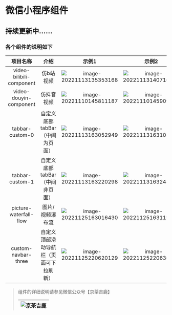 # 微信小程序组件

## 持续更新中……

### 各个组件的说明如下


|         项目名称         |                  介绍                  |                            示例1                             |                            示例2                             |
| :----------------------: | :------------------------------------: | :----------------------------------------------------------: | :----------------------------------------------------------: |
| video-bilibili-component |               仿b站视频                | ![image-20221113135353168](https://cdn.jsdelivr.net/gh/a-jingchao/picture-bed/BlogImages/202211131354342.png) | ![image-20221113140716168](https://cdn.jsdelivr.net/gh/a-jingchao/picture-bed/BlogImages/202211131407233.png) |
|  video-douyin-component  |               仿抖音视频               | ![image-20221110145811187](https://cdn.jsdelivr.net/gh/OHUHO/picture-bed/BlogImages/202211131624276.png) | ![image-20221110145909108](https://cdn.jsdelivr.net/gh/OHUHO/picture-bed/BlogImages/202211131624572.png) |
|     tabbar-custom-0      |     自定义底部tabBar（中间为页面）     | ![image-20221113163052949](https://cdn.jsdelivr.net/gh/OHUHO/picture-bed/BlogImages/202211131630013.png) | ![image-20221113163105042](https://cdn.jsdelivr.net/gh/OHUHO/picture-bed/BlogImages/202211131631147.png) |
|     tabbar-custom-1      |     自定义底部tabBar（中间非页面）     | ![image-20221113163220298](https://cdn.jsdelivr.net/gh/OHUHO/picture-bed/BlogImages/202211131632348.png) | ![image-20221113163243567](https://cdn.jsdelivr.net/gh/OHUHO/picture-bed/BlogImages/202211131632641.png) |
|  picture-waterfall-flow  |            图片/视频瀑布流             | ![image-20221125163016430](https://cdn.jsdelivr.net/gh/OHUHO/picture-bed/BlogImages/202211251630631.png) | ![image-20221125163119351](https://cdn.jsdelivr.net/gh/OHUHO/picture-bed/BlogImages/202211251631475.png) |
|   custom-navbar-three    | 自定义顶部滑动导航栏（页面可下拉刷新） | ![image-20221125220620129](https://cdn.jsdelivr.net/gh/OHUHO/picture-bed/BlogImages/202211252206198.png) | ![image-20221125220636955](https://cdn.jsdelivr.net/gh/OHUHO/picture-bed/BlogImages/202211252206009.png) |



> 组件的详细说明请参见微信公众号【京茶吉鹿】
>
> | ![京茶吉鹿](https://cdn.jsdelivr.net/gh/OHUHO/picture-bed/BlogImages/202211131638250.png) |
> | :----------------------------------------------------------: |
